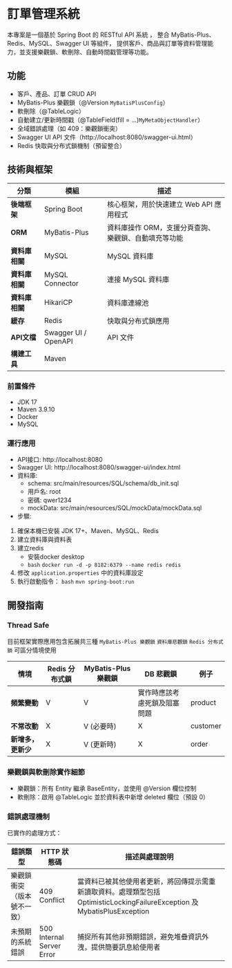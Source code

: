 # 訂單管理系統

本專案是一個基於 Spring Boot 的 RESTful API 系統 ，
整合 MyBatis-Plus、Redis、MySQL、Swagger UI 等組件，
提供客戶、商品與訂單等資料管理能力，並支援樂觀鎖、軟刪除、自動時間戳管理等功能。

## 功能
- 客戶、產品、訂單 CRUD API
- MyBatis-Plus 樂觀鎖（@Version `MyBatisPlusConfig`）
- 軟刪除（@TableLogic）
- 自動建立/更新時間戳（@TableField(fill = ...)`MyMetaObjectHandler`）
- 全域錯誤處理（如 409：樂觀鎖衝突）
- Swagger UI API 文件（http://localhost:8080/swagger-ui.html）
- Redis 快取與分布式鎖機制（預留整合）

## 技術與框架
| 分類                           |模組|描述|
|------------------------------|-----|-----|
| **後端框架**| Spring Boot |核心框架，用於快速建立 Web API 應用程式 |
| **ORM** | MyBatis-Plus | 資料庫操作 ORM，支援分頁查詢、樂觀鎖、自動填充等功能 |
| **資料庫相關** | MySQL |MySQL 資料庫|
| **資料庫相關**| MySQL Connector|連接 MySQL 資料庫|
| **資料庫相關**| HikariCP|資料庫連線池|
| **緩存**| Redis|快取與分布式鎖應用|
| **API文檔**| Swagger UI / OpenAPI|API 文件|
| **構建工具**| Maven||

### 前置條件
- JDK 17
- Maven 3.9.10
- Docker
- MySQL

### 運行應用
- API接口: http://localhost:8080
- Swagger UI: http://localhost:8080/swagger-ui/index.html
- 資料庫:
    - schema: src/main/resources/SQL/schema/db_init.sql
    - 用戶名: root
    - 密碼: qwer1234
    - mockData: src/main/resources/SQL/mockData/mockData.sql
- 步驟:
1. 確保本機已安裝 JDK 17+、Maven、MySQL、Redis
2. 建立資料庫與資料表
3. 建立redis 
   - 安裝docker desktop
   - `bash` 
   `docker run -d -p 8182:6379 --name redis redis`
4. 修改 `application.properties` 中的資料庫設定
5. 執行啟動指令：
`bash`
`mvn spring-boot:run`

## 開發指南

### Thread Safe
目前框架實際應用包含拓展共三種 
`MyBatis-Plus 樂觀鎖` 
`資料庫悲觀鎖`
`Redis 分布式鎖` 
可區分情境使用

| 情境         | Redis 分布式鎖 | MyBatis-Plus 樂觀鎖 | DB 悲觀鎖         | 例子       |
|------------|------------|------------------|----------------|----------|
| **頻繁變動**   | V          | V                | 實作時應該考慮死鎖及阻塞問題 | product  |
| **不常改動**   | X          | V (必要時)          | X              | customer |
| **新增多，更新少** | X          | V (更新時)          | X              | order    |

### 樂觀鎖與軟刪除實作細節
- 樂觀鎖：所有 Entity 繼承 BaseEntity，並使用 @Version 欄位控制
- 軟刪除：啟用 @TableLogic 並於資料表中新增 deleted 欄位（預設 0）


### 錯誤處理機制
已實作的處理方式：

|錯誤類型|HTTP 狀態碼|描述與處理說明|
|---|---|---|
|樂觀鎖衝突（版本號不一致）|409 Conflict|當資料已被其他使用者更新，將回傳提示需重新讀取資料。處理類型包括 OptimisticLockingFailureException 及 MybatisPlusException|
|未預期的系統錯誤|500 Internal Server Error|捕捉所有其他非預期錯誤，避免堆疊資訊外洩，提供簡要訊息給使用者|